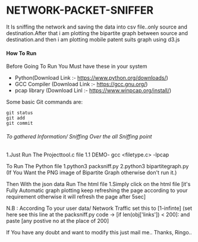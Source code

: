 # NETWORK-PACKET-SNIFFER
It Is sniffing the network and  saving the data into csv file..only source and destination.After that i am plotting the bipartite graph between source and destination.and then i am plotting mobile patent suits graph using d3.js

#### How To Run
Before Going To Run You Must have these in your system
- Python(Download Link :- https://www.python.org/downloads/)
- GCC Compiler (Download Link :- https://gcc.gnu.org/)
- pcap library (Download Linl :- https://www.winpcap.org/install/)

 Some basic Git commands are:
```
git status
git add
git commit
```

###### To gathered Information/ Sniffing Over the all Sniffing point 
1.Just Run The Projecttool.c file
1.1 DEMO-
   gcc <filetype.c> -lpcap

To Run The Python file
1.python3 packsniff.py
2.python3 bipartitegraph.py (If You Want the PNG image of Bipartite Graph otherwise don't run it.)

Then With the json data Run The html file
1.Simply click on the html file [it's Fully Automatic graph plotting keep refreshing the page according to your requirement otherwise it will refresh the page after 5sec]

N.B : According To your user data/ Network Traffic  set this to [1-infinte] (set here see this line at the packsniff.py code -> [if len(obj['links']) < 200]: and paste [any postive no at the place of 200]

If You have any doubt and want to modify this just mail me..
Thanks,
Ringo..
